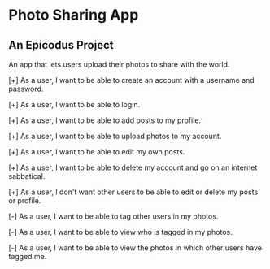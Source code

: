 Photo Sharing App
=================

An Epicodus Project
-------------------

An app that lets users upload their photos to share with the world.

[+] As a user, I want to be able to create an account with a username and password.

[+] As a user, I want to be able to login.

[+] As a user, I want to be able to add posts to my profile.

[+] As a user, I want to be able to upload photos to my account.

[+] As a user, I want to be able to edit my own posts.

[+] As a user, I want to be able to delete my account and go on an internet sabbatical.

[+] As a user, I don't want other users to be able to edit or delete my posts or profile.

[-] As a user, I want to be able to tag other users in my photos.

[-] As a user, I want to be able to view who is tagged in my photos.

[-] As a user, I want to be able to view the photos in which other users have tagged me.
